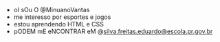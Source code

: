 - oI sOu O @MinuanoVantas
- me interesso por esportes e jogos 
- estou aprendendo HTML e CSS
- pODEM mE eNCONTRAR eM @silva.freitas.eduardo@escola.pr.gov.br

<!---
MinuanoVantas/MinuanoVantas is a ✨ special ✨ repository because its `README.md` (this file) appears on your GitHub profile.
You can click the Preview link to take a look at your changes.
--->
